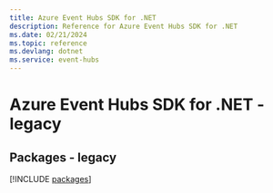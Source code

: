 ```yaml
---
title: Azure Event Hubs SDK for .NET
description: Reference for Azure Event Hubs SDK for .NET
ms.date: 02/21/2024
ms.topic: reference
ms.devlang: dotnet
ms.service: event-hubs
---
```

# Azure Event Hubs SDK for .NET - legacy
## Packages - legacy
[!INCLUDE [packages](event-hubs-index.md)]